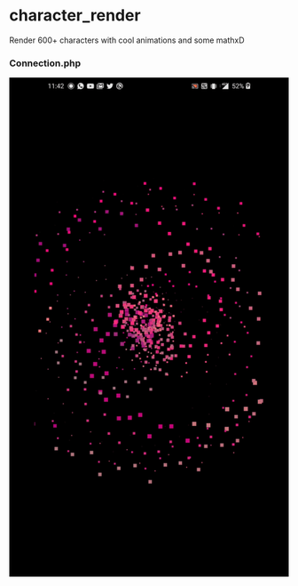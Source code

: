 # character_render

Render 600+ characters with cool animations and some mathxD 

### Connection.php

![demo](https://github.com/xanf-code/Flutter_Character_Render/blob/master/android/AppShots/demo.gif)
